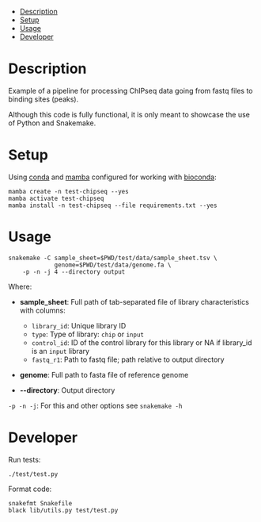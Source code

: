 <!-- vim-markdown-toc GFM -->

* [Description](#description)
* [Setup](#setup)
* [Usage](#usage)
* [Developer](#developer)

<!-- vim-markdown-toc -->

# Description

Example of a pipeline for processing ChIPseq data going from fastq files to
binding sites (peaks). 

Although this code is fully functional, it is only meant to showcase the use of
Python and Snakemake.

# Setup

Using [conda](https://docs.conda.io/projects/conda/en/latest/index.html) and
[mamba](https://github.com/mamba-org/mamba) configured for working with [bioconda](https://bioconda.github.io/):

```
mamba create -n test-chipseq --yes
mamba activate test-chipseq
mamba install -n test-chipseq --file requirements.txt --yes
```

# Usage

```
snakemake -C sample_sheet=$PWD/test/data/sample_sheet.tsv \
             genome=$PWD/test/data/genome.fa \
    -p -n -j 4 --directory output
```

Where:

* **sample_sheet**: Full path of tab-separated file of library characteristics with columns:
    * `library_id`: Unique library ID
    * `type`: Type of library: `chip` or `input`    
    * `control_id`: ID of the control library for this library or NA if library_id is an `input` library 
    * `fastq_r1`: Path to fastq file; path relative to output directory

* **genome**: Full path to fasta file of reference genome

* **--directory**: Output directory

`-p -n -j`: For this and other options see `snakemake -h`

# Developer

Run tests:

```
./test/test.py
```

Format code:

```
snakefmt Snakefile
black lib/utils.py test/test.py
```
